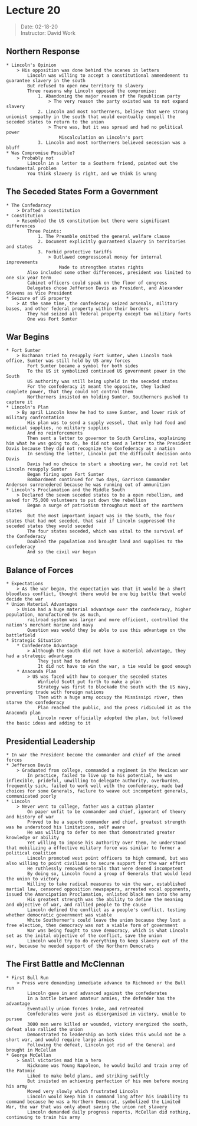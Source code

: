 # Lecture 20  
> Date: 02-18-20  
> Instructor: David Work  
  
## Northern Response  
    * Lincoln's Opinion  
        > His opposition was done behind the scenes in letters  
            Lincoln was willing to accept a constitutional ammendement to guarantee slavery in the south  
            But refused to open new territory to slavery  
            Three reasons why Lincoln opposed the compromise:  
                1. Abandoning the major reason of the Republican party  
                    > The very reason the party existed was to not expand slavery  
                2. Lincoln and most northerners, believe that were strong unionist sympathy in the south that would eventually compell the seceded states to return to the union  
                    > There was, but it was spread and had no political power  
                        Miscalculation on Lincoln's part  
                3. Lincoln and most northerners believed secession was a bluff  
    * Was Compromise Possible?  
        > Probably not  
            Lincoln in a letter to a Southern friend, pointed out the fundamental problem  
            You think slavery is right, and we think is wrong  
              
  
## The Seceded States Form a Government  
    * The Confedaracy  
        > Drafted a constitution  
    * Constitution  
        > Resembled the US constitution but there were significant differences  
            Three Points:  
                1. The Preamble omitted the general welfare clause  
                2. Document explicitly guaranteed slavery in territories and states  
                3. Forbid protective tariffs  
                    > Outlawed congressional money for internal improvements  
                        Made to strengthen states rights  
            Also included some other differences, president was limited to one six year term  
            Cabinet officers could speak on the floor of congress  
            Delegates chose Jefferson Davis as President, and Alexander Stevens as Vice President  
    * Seizure of US property  
        > At the same time, the confederacy seized arsenals, military bases, and other federal property within their borders  
            They had seized all federal property except two military forts  
            One was Fort Sumter  
  
## War Begins  
    * Fort Sumter  
        > Buchanan tried to resupply Fort Sumter, when Lincoln took office, Sumter was still held by US army forces       
            Fort Sumter became a symbol for both sides  
            To the US it symbolized continued US government power in the South  
            US authority was still being upheld in the seceded states  
            For the confederacy it meant the opposite, they lacked complete power, that they could not control them  
            Northerners insisted on holding Sumter, Southerners pushed to capture it  
    * Lincoln's Plan  
        > By april Lincoln knew he had to save Sumter, and lower risk of military confrontation  
            His plan was to send a supply vessel, that only had food and medicial supplies, no military supplies  
            And no reinforcements  
            Then sent a letter to governor to South Carolina, explaining him what he was going to do, he did not send a letter to the President Davis because they did not recognize the Confederacy as a nation  
            In sending the letter, Lincoln put the difficult decision onto Davis  
            Davis had no choice to start a shooting war, he could not let Lincoln resupply Sumter  
            Began firing upon Fort Sumter  
            Bombardment continued for two days, Garrison Commander Anderson surrenedered because he was running out of ammunition  
    * Lincoln's Proclamation and the Middle South   
        > Declared the seven seceded states to be a open rebellion, and asked for 75,000 volunteers to put down the rebellion  
            Began a surge of patriotism throughout most of the northern states  
            But the most important impact was in the South, the four states that had not seceded, that said if Lincoln suppressed the seceded states they would seceded  
            The four states seceded, which was vital to the survival of the Confederacy  
            Doubled the population and brought land and supplies to the confederacy  
            And so the civil war begun           
  
## Balance of Forces  
    * Expectations  
        > As the war began, the expectation was that it would be a short bloodless conflict, thought there would be one big battle that would decide the war  
    * Union Material Advantages  
        > Union had a huge material advantage over the confederacy, higher population, manufactured 9x as much,  
            railroad system was larger and more efficient, controlled the nation's merchant marine and navy  
            Question was would they be able to use this advantage on the battlefield  
    * Strategic Situation  
        * Confederate Advantage  
            > Although the south did not have a material advantage, they had a strategic advantage  
                They just had to defend  
                It did not have to win the war, a tie would be good enough  
        * Anaconda Plan  
            > US was faced with how to conquer the seceded states  
                Winfield Scott put forth to make a plan  
                Strategy was first to blockade the south with the US navy, preventing trade with foreign nations  
                Then with a huge army occupy the Mississipi river, then starve the confederacy  
                Plan reached the public, and the press ridiculed it as the Anaconda plan  
                Lincoln never officially adopted the plan, but followed the basic ideas and adding to it  
  
## Presidential Leadership  
    * In war the President become the commander and chief of the armed forces  
    * Jefferson Davis  
        > Graduated from college, commanded a regiment in the Mexican war  
            In practice, failed to live up to his potential, he was inflexible, prideful, unwilling to delegate authority, overburden, frequently sick, failed to work well with the confederacy, made bad choices for some Generals, failure to weave out incompetent generals, communicated poorly  
    * Lincoln  
        > Never went to college, father was a cotton planter   
            On paper unfit to be commander and chief, ignorant of theory and history of war  
            Proved to be a superb commander and chief, greatest strength was he understood his limitations, self aware   
            He was willing to defer to men that demonstrated greater knowledge or ability  
            Yet willing to impose his authority over them, he understood that mobilizing a effective military force was similar to former a political coalition  
            Lincoln promoted west point officers to high command, but was also willing to point civilians to secure support for the war effort  
            He ruthlessly removed Generals that were deemed incompetent  
            By doing so, Lincoln found a group of Generals that would lead the union to victory  
            Willing to take radical measures to win the war, established martial law, censored opposition newspapers, arrested vocal opponents, issued the Amancipation Proclamation, enlisted black men into the army  
            His greatest strength was the ability to define the meaning and objective of war, and rallied people to the cause  
            Lincoln defined the conflict as a people's conflict, testing whether democratic government was viable  
            White Southerner's could leave the union because they lost a free election, then democracy was not a viable form of government  
            War was being fought to save democracy, which is what Lincoln set as the inital objective of the conflict, save the union  
            Lincoln would try to do everything to keep slavery out of the war, because he needed support of the Northern Democrats  
                  
## The First Battle and McClennan  
    * First Bull Run  
        > Press were demanding immediate advance to Richmond or the Bull run  
            Lincoln gave in and advanced against the confederates  
            In a battle between amateur armies, the defender has the advantage  
            Eventually union forces broke, and retreated  
            Confederates were just as disorganised in victory, unable to pursue  
            3000 men were killed or wounded, victory energized the south, defeat also rallied the union  
            Demonstrated to leadership on both sides this would not be a short war, and would require large armies  
            Following the defeat, Lincoln got rid of the General and brought in McCellan  
    * George McCellan  
        > Small victories mad him a hero  
            Nickname was Young Napoleon, he would build and train army of the Patomic  
            Liked to make bold plans, and striking swiftly  
            But insisted on achieving perfection of his men before moving his army  
            Moved very slowly which frustrated Lincoln  
            Lincoln would keep him in command long after his inability to command because he was a Northern Democrat, symbolized the Limited War, the war that was only about saving the union not slavery   
            Lincoln demanded daily progress reports, McCellan did nothing, continuing to train his army  
